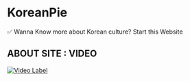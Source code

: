 # KoreanPie
✅ Wanna Know more about Korean culture? Start this Website


## ABOUT SITE : VIDEO
[![Video Label](http://img.youtube.com/vi/QK0-UmuqmnM/0.jpg)](https://youtu.be/QK0-UmuqmnM)
